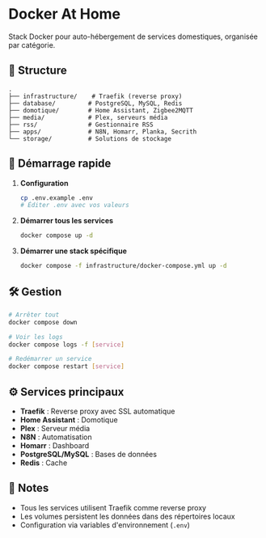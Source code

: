 # Docker At Home

Stack Docker pour auto-hébergement de services domestiques, organisée par catégorie.

## 📁 Structure

```
.
├── infrastructure/    # Traefik (reverse proxy)
├── database/         # PostgreSQL, MySQL, Redis
├── domotique/        # Home Assistant, Zigbee2MQTT
├── media/            # Plex, serveurs média
├── rss/              # Gestionnaire RSS
├── apps/             # N8N, Homarr, Planka, Secrith
└── storage/          # Solutions de stockage
```

## 🚀 Démarrage rapide

1. **Configuration**
   ```bash
   cp .env.example .env
   # Éditer .env avec vos valeurs
   ```

2. **Démarrer tous les services**
   ```bash
   docker compose up -d
   ```

3. **Démarrer une stack spécifique**
   ```bash
   docker compose -f infrastructure/docker-compose.yml up -d
   ```

## 🛠️ Gestion

```bash
# Arrêter tout
docker compose down

# Voir les logs
docker compose logs -f [service]

# Redémarrer un service
docker compose restart [service]
```

## ⚙️ Services principaux

- **Traefik** : Reverse proxy avec SSL automatique
- **Home Assistant** : Domotique
- **Plex** : Serveur média
- **N8N** : Automatisation
- **Homarr** : Dashboard
- **PostgreSQL/MySQL** : Bases de données
- **Redis** : Cache

## 📝 Notes

- Tous les services utilisent Traefik comme reverse proxy
- Les volumes persistent les données dans des répertoires locaux
- Configuration via variables d'environnement (`.env`)
